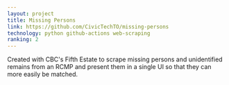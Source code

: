 ```yaml
---
layout: project
title: Missing Persons
link: https://github.com/CivicTechTO/missing-persons
technology: python github-actions web-scraping
ranking: 2
---
```


Created with CBC's Fifth Estate to scrape missing persons and unidentified remains from an RCMP and present them in a single UI so that they can more easily be matched.
